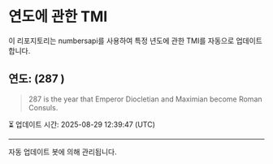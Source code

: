 
# 연도에 관한 TMI

이 리포지토리는 numbersapi를 사용하여 특정 년도에 관한 TMI를 자동으로 업데이트합니다.

## 연도: (287 )
> 287 is the year that Emperor Diocletian and Maximian become Roman Consuls.

⏳ 업데이트 시간: 2025-08-29 12:39:47 (UTC)

---
자동 업데이트 봇에 의해 관리됩니다.

